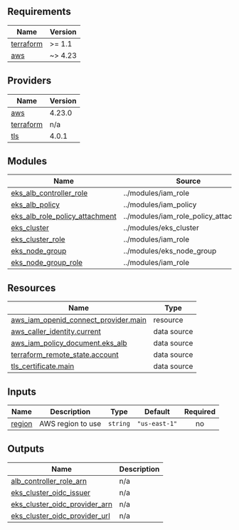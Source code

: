 <!-- BEGIN_TF_DOCS -->
## Requirements

| Name | Version |
|------|---------|
| <a name="requirement_terraform"></a> [terraform](#requirement\_terraform) | >= 1.1 |
| <a name="requirement_aws"></a> [aws](#requirement\_aws) | ~> 4.23 |

## Providers

| Name | Version |
|------|---------|
| <a name="provider_aws"></a> [aws](#provider\_aws) | 4.23.0 |
| <a name="provider_terraform"></a> [terraform](#provider\_terraform) | n/a |
| <a name="provider_tls"></a> [tls](#provider\_tls) | 4.0.1 |

## Modules

| Name | Source | Version |
|------|--------|---------|
| <a name="module_eks_alb_controller_role"></a> [eks\_alb\_controller\_role](#module\_eks\_alb\_controller\_role) | ../modules/iam_role | n/a |
| <a name="module_eks_alb_policy"></a> [eks\_alb\_policy](#module\_eks\_alb\_policy) | ../modules/iam_policy | n/a |
| <a name="module_eks_alb_role_policy_attachment"></a> [eks\_alb\_role\_policy\_attachment](#module\_eks\_alb\_role\_policy\_attachment) | ../modules/iam_role_policy_attachment | n/a |
| <a name="module_eks_cluster"></a> [eks\_cluster](#module\_eks\_cluster) | ../modules/eks_cluster | n/a |
| <a name="module_eks_cluster_role"></a> [eks\_cluster\_role](#module\_eks\_cluster\_role) | ../modules/iam_role | n/a |
| <a name="module_eks_node_group"></a> [eks\_node\_group](#module\_eks\_node\_group) | ../modules/eks_node_group | n/a |
| <a name="module_eks_node_group_role"></a> [eks\_node\_group\_role](#module\_eks\_node\_group\_role) | ../modules/iam_role | n/a |

## Resources

| Name | Type |
|------|------|
| [aws_iam_openid_connect_provider.main](https://registry.terraform.io/providers/hashicorp/aws/latest/docs/resources/iam_openid_connect_provider) | resource |
| [aws_caller_identity.current](https://registry.terraform.io/providers/hashicorp/aws/latest/docs/data-sources/caller_identity) | data source |
| [aws_iam_policy_document.eks_alb](https://registry.terraform.io/providers/hashicorp/aws/latest/docs/data-sources/iam_policy_document) | data source |
| [terraform_remote_state.account](https://registry.terraform.io/providers/hashicorp/terraform/latest/docs/data-sources/remote_state) | data source |
| [tls_certificate.main](https://registry.terraform.io/providers/hashicorp/tls/latest/docs/data-sources/certificate) | data source |

## Inputs

| Name | Description | Type | Default | Required |
|------|-------------|------|---------|:--------:|
| <a name="input_region"></a> [region](#input\_region) | AWS region to use | `string` | `"us-east-1"` | no |

## Outputs

| Name | Description |
|------|-------------|
| <a name="output_alb_controller_role_arn"></a> [alb\_controller\_role\_arn](#output\_alb\_controller\_role\_arn) | n/a |
| <a name="output_eks_cluster_oidc_issuer"></a> [eks\_cluster\_oidc\_issuer](#output\_eks\_cluster\_oidc\_issuer) | n/a |
| <a name="output_eks_cluster_oidc_provider_arn"></a> [eks\_cluster\_oidc\_provider\_arn](#output\_eks\_cluster\_oidc\_provider\_arn) | n/a |
| <a name="output_eks_cluster_oidc_provider_url"></a> [eks\_cluster\_oidc\_provider\_url](#output\_eks\_cluster\_oidc\_provider\_url) | n/a |
<!-- END_TF_DOCS -->